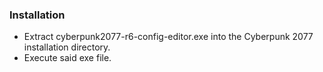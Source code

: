 ### Installation
- Extract cyberpunk2077-r6-config-editor.exe into the Cyberpunk 2077 installation directory.
- Execute said exe file.
